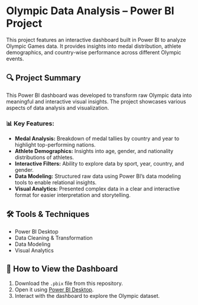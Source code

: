 # Olympic Data Analysis – Power BI Project

This project features an interactive dashboard built in Power BI to analyze Olympic Games data. It provides insights into medal distribution, athlete demographics, and country-wise performance across different Olympic events.

## 🔍 Project Summary

This Power BI dashboard was developed to transform raw Olympic data into meaningful and interactive visual insights. The project showcases various aspects of data analysis and visualization.

### 📊 Key Features:
- **Medal Analysis:** Breakdown of medal tallies by country and year to highlight top-performing nations.
- **Athlete Demographics:** Insights into age, gender, and nationality distributions of athletes.
- **Interactive Filters:** Ability to explore data by sport, year, country, and gender.
- **Data Modeling:** Structured raw data using Power BI’s data modeling tools to enable relational insights.
- **Visual Analytics:** Presented complex data in a clear and interactive format for easier interpretation and storytelling.

## 🛠 Tools & Techniques
- Power BI Desktop
- Data Cleaning & Transformation
- Data Modeling
- Visual Analytics

## 📁 How to View the Dashboard
1. Download the `.pbix` file from this repository.
2. Open it using [Power BI Desktop](https://powerbi.microsoft.com/desktop/).
3. Interact with the dashboard to explore the Olympic dataset.
